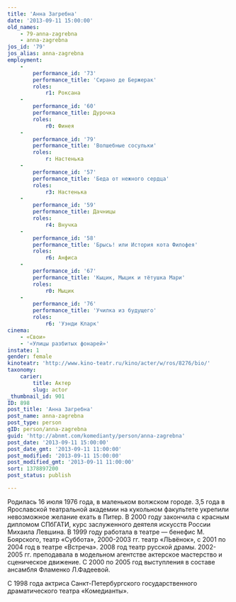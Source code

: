 ```yaml
---
title: 'Анна Загребна'
date: '2013-09-11 15:00:00'
old_names:
    - 79-anna-zagrebna
    - anna-zagrebna
jos_id: '79'
jos_alias: anna-zagrebna
employment:
    -
        performance_id: '73'
        performance_title: 'Сирано де Бержерак'
        roles:
            r1: Роксана
    -
        performance_id: '60'
        performance_title: Дурочка
        roles:
            r0: Финея
    -
        performance_id: '79'
        performance_title: 'Волшебные сосульки'
        roles:
            r: Настенька
    -
        performance_id: '57'
        performance_title: 'Беда от нежного сердца'
        roles:
            r3: Настенька
    -
        performance_id: '59'
        performance_title: Дачницы
        roles:
            r4: Внучка
    -
        performance_id: '58'
        performance_title: 'Брысь! или История кота Филофея'
        roles:
            r6: Анфиса
    -
        performance_id: '67'
        performance_title: 'Кыцик, Мыцик и тётушка Мари'
        roles:
            r0: Мыцик
    -
        performance_id: '76'
        performance_title: 'Училка из будущего'
        roles:
            r6: 'Уэнди Кларк'
cinema:
    - «Свои»
    - '«Улицы разбитых фонарей»'
instate: 1
gender: female
kinoteatr: 'http://www.kino-teatr.ru/kino/acter/w/ros/8276/bio/'
taxonomy:
    carier:
        title: Актер
        slug: actor
_thumbnail_id: 901
ID: 898
post_title: 'Анна Загребна'
post_name: anna-zagrebna
post_type: person
gID: person/anna-zagrebna
guid: 'http://abnmt.com/komedianty/person/anna-zagrebna'
post_date: '2013-09-11 15:00:00'
post_date_gmt: '2013-09-11 11:00:00'
post_modified: '2013-09-11 15:00:00'
post_modified_gmt: '2013-09-11 11:00:00'
sort: 1378897200
post_status: publish

---
```


Родилась 16 июля 1976 года, в маленьком волжском городе. 3,5 года в Ярославской театральной академии на кукольном факультете укрепили невозможное желание ехать в Питер. В 2000 году закончила с красным дипломом СПбГАТИ, курс заслуженного деятеля искусств России Михаила Левшина. В 1999 году работала в театре — бенефис М. Боярского, театр «Суббота», 2000-2003 гг. театр «ЛЬвёнок», с 2001 по 2004 год в театре «Встреча». 2008 год театр русской драмы. 2002-2005 гг. преподавала в модельном агентстве актерское мастерство и сценическое движение. С 2000 по 2005 год выступления в составе ансамбля Фламенко Л.Фадеевой.


С 1998 года актриса Санкт-Петербургского государственного драматического театра «Комедианты».